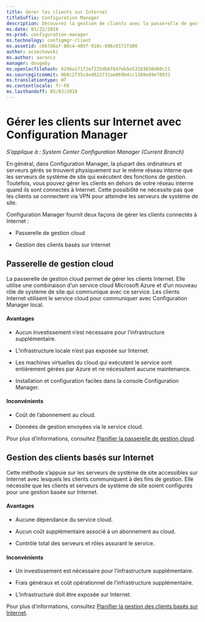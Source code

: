 ```yaml
---
title: Gérer les clients sur Internet
titleSuffix: Configuration Manager
description: Découvrez la gestion de clients avec la passerelle de gestion cloud et la gestion du client basée sur Internet dans Configuration Manager.
ms.date: 03/22/2018
ms.prod: configuration-manager
ms.technology: configmgr-client
ms.assetid: c667d6af-80c4-485f-910c-896c0171fd00
author: aczechowski
ms.author: aaroncz
manager: dougeby
ms.openlocfilehash: 6296a171f2ef225dbbf647eb5e53103650d60c11
ms.sourcegitcommit: 0b0c2735c4ed822731ae069b4cc1380e89e78933
ms.translationtype: HT
ms.contentlocale: fr-FR
ms.lasthandoff: 05/03/2018
---
```

# <a name="manage-clients-on-the-internet-with-configuration-manager"></a>Gérer les clients sur Internet avec Configuration Manager

*S’applique à : System Center Configuration Manager (Current Branch)*

En général, dans Configuration Manager, la plupart des ordinateurs et serveurs gérés se trouvent physiquement sur le même réseau interne que les serveurs de système de site qui exécutent des fonctions de gestion. Toutefois, vous pouvez gérer les clients en dehors de votre réseau interne quand ils sont connectés à Internet. Cette possibilité ne nécessite pas que les clients se connectent via VPN pour atteindre les serveurs de système de site.

Configuration Manager fournit deux façons de gérer les clients connectés à Internet :

-   Passerelle de gestion cloud

-   Gestion des clients basés sur Internet


## <a name="cloud-management-gateway"></a>Passerelle de gestion cloud

La passerelle de gestion cloud permet de gérer les clients Internet. Elle utilise une combinaison d’un service cloud Microsoft Azure et d’un nouveau rôle de système de site qui communique avec ce service. Les clients Internet utilisent le service cloud pour communiquer avec Configuration Manager local.

#### <a name="advantages"></a>Avantages  

-   Aucun investissement n’est nécessaire pour l’infrastructure supplémentaire.  

-   L’infrastructure locale n’est pas exposée sur Internet.  

-   Les machines virtuelles du cloud qui exécutent le service sont entièrement gérées par Azure et ne nécessitent aucune maintenance.  

-   Installation et configuration faciles dans la console Configuration Manager.  

#### <a name="disadvantages"></a>Inconvénients  

-   Coût de l’abonnement au cloud.  

-   Données de gestion envoyées via le service cloud.  

Pour plus d’informations, consultez [Planifier la passerelle de gestion cloud](plan-cloud-management-gateway.md).  



## <a name="internet-based-client-management"></a>Gestion des clients basés sur Internet

Cette méthode s’appuie sur les serveurs de système de site accessibles sur Internet avec lesquels les clients communiquent à des fins de gestion. Elle nécessite que les clients et serveurs de système de site soient configurés pour une gestion basée sur Internet.

#### <a name="advantages"></a>Avantages  

-   Aucune dépendance du service cloud.  

-   Aucun coût supplémentaire associé à un abonnement au cloud.  

-   Contrôle total des serveurs et rôles assurant le service.  

#### <a name="disadvantages"></a>Inconvénients  

-   Un investissement est nécessaire pour l’infrastructure supplémentaire.  

-   Frais généraux et coût opérationnel de l’infrastructure supplémentaire.  

-   L’infrastructure doit être exposée sur Internet.  

Pour plus d’informations, consultez [Planifier la gestion des clients basés sur Internet](plan-internet-based-client-management.md).  
